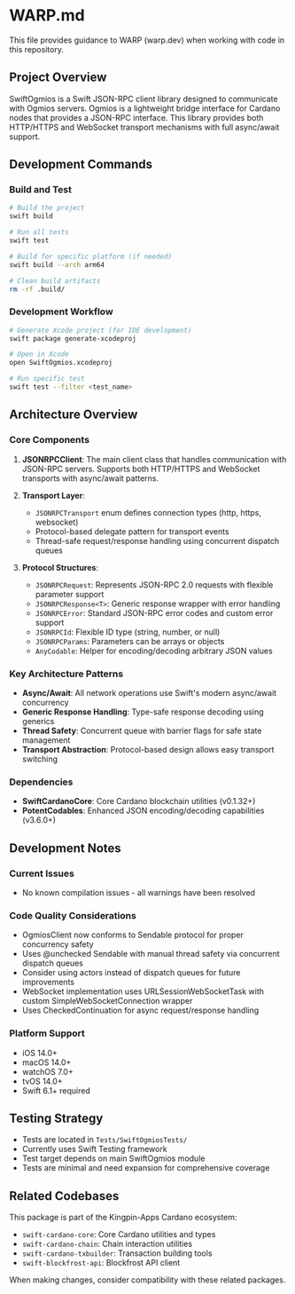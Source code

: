 # WARP.md

This file provides guidance to WARP (warp.dev) when working with code in this repository.

## Project Overview

SwiftOgmios is a Swift JSON-RPC client library designed to communicate with Ogmios servers. Ogmios is a lightweight bridge interface for Cardano nodes that provides a JSON-RPC interface. This library provides both HTTP/HTTPS and WebSocket transport mechanisms with full async/await support.

## Development Commands

### Build and Test
```bash
# Build the project
swift build

# Run all tests
swift test

# Build for specific platform (if needed)
swift build --arch arm64

# Clean build artifacts
rm -rf .build/
```

### Development Workflow
```bash
# Generate Xcode project (for IDE development)
swift package generate-xcodeproj

# Open in Xcode
open SwiftOgmios.xcodeproj

# Run specific test
swift test --filter <test_name>
```

## Architecture Overview

### Core Components

1. **JSONRPCClient**: The main client class that handles communication with JSON-RPC servers. Supports both HTTP/HTTPS and WebSocket transports with async/await patterns.

2. **Transport Layer**: 
   - `JSONRPCTransport` enum defines connection types (http, https, websocket)
   - Protocol-based delegate pattern for transport events
   - Thread-safe request/response handling using concurrent dispatch queues

3. **Protocol Structures**:
   - `JSONRPCRequest`: Represents JSON-RPC 2.0 requests with flexible parameter support
   - `JSONRPCResponse<T>`: Generic response wrapper with error handling
   - `JSONRPCError`: Standard JSON-RPC error codes and custom error support
   - `JSONRPCId`: Flexible ID type (string, number, or null)
   - `JSONRPCParams`: Parameters can be arrays or objects
   - `AnyCodable`: Helper for encoding/decoding arbitrary JSON values

### Key Architecture Patterns

- **Async/Await**: All network operations use Swift's modern async/await concurrency
- **Generic Response Handling**: Type-safe response decoding using generics
- **Thread Safety**: Concurrent queue with barrier flags for safe state management
- **Transport Abstraction**: Protocol-based design allows easy transport switching

### Dependencies

- **SwiftCardanoCore**: Core Cardano blockchain utilities (v0.1.32+)
- **PotentCodables**: Enhanced JSON encoding/decoding capabilities (v3.6.0+)

## Development Notes

### Current Issues
- No known compilation issues - all warnings have been resolved

### Code Quality Considerations
- OgmiosClient now conforms to Sendable protocol for proper concurrency safety
- Uses @unchecked Sendable with manual thread safety via concurrent dispatch queues
- Consider using actors instead of dispatch queues for future improvements
- WebSocket implementation uses URLSessionWebSocketTask with custom SimpleWebSocketConnection wrapper
- Uses CheckedContinuation for async request/response handling

### Platform Support
- iOS 14.0+
- macOS 14.0+
- watchOS 7.0+
- tvOS 14.0+
- Swift 6.1+ required

## Testing Strategy

- Tests are located in `Tests/SwiftOgmiosTests/`
- Currently uses Swift Testing framework
- Test target depends on main SwiftOgmios module
- Tests are minimal and need expansion for comprehensive coverage

## Related Codebases

This package is part of the Kingpin-Apps Cardano ecosystem:
- `swift-cardano-core`: Core Cardano utilities and types
- `swift-cardano-chain`: Chain interaction utilities  
- `swift-cardano-txbuilder`: Transaction building tools
- `swift-blockfrost-api`: Blockfrost API client

When making changes, consider compatibility with these related packages.
